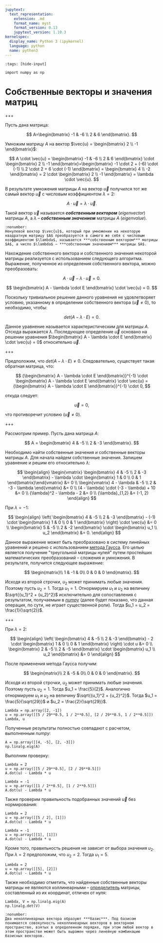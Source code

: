 ```yaml
---
jupytext:
  text_representation:
    extension: .md
    format_name: myst
    format_version: 0.13
    jupytext_version: 1.10.3
kernelspec:
  display_name: Python 3 (ipykernel)
  language: python
  name: python3
---
```


```{code-cell} python
:tags: [hide-input]

import numpy as np
```

<a id='math-lab-eigen'></a>
# Собственные векторы и значения матриц

+++

Пусть дана матрица:

$$ A=\begin{bmatrix} -1 & -6 \\ 2 & 6 \end{bmatrix}. $$

Умножим матрицу $A$ на вектор $\vec{u} = \begin{bmatrix} 2 \\ -1 \end{bmatrix}$:

$$ A \cdot \vec{u} = \begin{bmatrix} -1 & -6 \\ 2 & 6 \end{bmatrix} \cdot \begin{bmatrix} 2 \\ -1 \end{bmatrix}=\begin{bmatrix} -1 \cdot 2 + (-6) \cdot (-1) \\ 2 \cdot 2 + 6 \cdot (-1) \end{bmatrix} = \begin{bmatrix} 4 \\ -2 \end{bmatrix} = 2 \cdot \begin{bmatrix} 2 \\ -1 \end{bmatrix} = \lambda \cdot \vec{u}. $$

В результате умножения матрицы $A$ на вектор $\vec{u}$ получился тот же самый вектор $\vec{u}$ с числовым коэффициентом $\lambda=2$:

$$ A \cdot \vec{u} = \lambda \cdot \vec{u}. $$

Такой вектор $\vec{u}$ называется ***собственным вектором*** (*eigenvector*) матрицы $A$, а $\lambda$ – ***собственным значением*** матрицы $A$ (*eigenvalue*).

```{prf:определение}
:nonumber:
Ненулевой вектор $\vec{u}$, который при умножении на некоторую квадратную матрицу $A$ преобразуется в самого же себя с числовым коэффициентом $\lambda$, называется ***собственным вектором*** матрицы $A$, а число $\lambda$ – ***собственным значением*** матрицы $A$.
```

Нахождение собственного вектора и собственного значения некоторой матрицы реализуется с использованием следующего алгоритма. Выражение, полученное из определения собственного вектора, можно преобразовать:

$$ A \cdot \vec{u} - \lambda \cdot \vec{u} = 0. $$

$$ \begin{bmatrix} A - \lambda \cdot E \end{bmatrix} \cdot \vec{u} = 0. $$

Поскольку тривиальное решение данного уравнения не удовлетворяет условию, указанному в определении собственного вектора $(\vec{u} \neq 0)$, то необходимо, чтобы:

$$ det(A - \lambda \cdot E) = 0. $$

Данное уравнение называется характеристическим для матрицы $A$. Отсюда выражается $\lambda$. Последующее определение $\vec{u}$ основано на решении уравнения $\begin{bmatrix} A - \lambda \cdot E \end{bmatrix} \cdot \vec{u} = 0$ относительно $\vec{u}$.

+++

Предположим, что $det(A - \lambda \cdot E) \neq 0$. Следовательно, существует такая обратная матрица, что:

$$ {\begin{bmatrix} A - \lambda \cdot E \end{bmatrix}}^{-1} \cdot \begin{bmatrix} A - \lambda \cdot E \end{bmatrix} \cdot \vec{u} = {\begin{bmatrix} A - \lambda \cdot E \end{bmatrix}}^{-1} \cdot 0, $$

откуда следует:

$$ \vec{u} = 0, $$

что противоречит условию $(\vec{u} \neq 0)$.

+++

Рассмотрим пример. Пусть дана матрица $A$:

$$ A = \begin{bmatrix} 4 & -5 \\ 2 & -3 \end{bmatrix}. $$

Необходимо найти собственные значения и собственные векторы матрицы $A$. Для начала найдем собственные значения. Запишем уравнение и решим его относительно $\lambda$:

$$ \begin{align}
\begin{vmatrix} \begin{bmatrix} 4 & -5 \\ 2 & -3 \end{bmatrix} - \lambda \cdot \begin{bmatrix} 1 & 0 \\ 0 & 1 \end{bmatrix}\end{vmatrix} &= 0 \\ \begin{vmatrix} 4 - \lambda & -5 \\ 2 & -3 - \lambda \end{vmatrix} &= 0 \\ (4 - \lambda) \cdot (-3 - \lambda) + 10 &= 0 \\ {\lambda}^2 - \lambda - 2 &= 0 \\ {\lambda}_{1,2} &= (-1, 2)
\end{align} $$

При $\lambda = -1$:

$$ \begin{align}
\left( \begin{bmatrix} 4 & -5 \\ 2 & -3 \end{bmatrix} - (-1) \cdot \begin{bmatrix} 1 & 0 \\ 0 & 1 \end{bmatrix} \right) \cdot \vec{u} &= 0 \\ \begin{bmatrix} 5 & -5 \\ 2 & -2 \end{bmatrix} \cdot \begin{bmatrix} u_1 \\ u_2 \end{bmatrix} &= 0.
\end{align} $$

Данное выражение может быть преобразовано в систему линейных уравнений и решено с использованием [метода Гаусса](https://en.wikipedia.org/wiki/Gaussian_elimination). Его целью является получение "треугольной матрицы нулей" путем простейших математических преобразований – сложения и умножения. В результате, получится следующее выражение:

$$ \begin{matrix}\\ 1 & -1 & 0\\ 0 & 0 & 0 \end{matrix}. $$

Исходя из второй строчки, $u_2$ может принимать любые значения. Поэтому пусть $u_2 = 1$. Тогда $u_1 = 1$. Отнормируем $u_1$ и $u_2$ на величину $\sqrt{{u_1}^2 + {u_2}^2}$ исключительно для сопоставления с результатом, получаемым в *[numpy](https://numpy.org/)* (далее будет показано, что данная операция, по сути, не играет существенной роли). Тогда $u_1 = u_2 = \frac{1}{\sqrt{2}}$.

+++

При $\lambda = 2$:

$$ \begin{align} \left( \begin{bmatrix} 4 & -5 \\ 2 & -3 \end{bmatrix} - 2 \cdot \begin{bmatrix} 1 & 0 \\ 0 & 1 \end{bmatrix} \right) \cdot u &= 0 \\ \begin{bmatrix} 2 & -5 \\ 2 & -5 \end{bmatrix} \cdot \begin{bmatrix} u_1 \\ u_2 \end{bmatrix} &= 0 \end{align} $$

После применения метода Гаусса получим:

$$ \begin{matrix}\\ 2 & -5 & 0\\ 0 & 0 & 0 \end{matrix}. $$

Исходя из второй строчки, $u_2$ может принимать любые значения. Поэтому пусть $u_2 = 1$. Тогда $u_1 = \frac{5}{2}$. Аналогично отнормируем $u_1$ и $u_2$ на величину $\sqrt{{u_1}^2 + {u_2}^2}$. Тогда $u_1 = \frac{5}{\sqrt{29}}$ и $u_2 = \frac{2}{\sqrt{29}}$.

```{code-cell} python
Lambda = np.array([2, -1])
u = np.array([[5 / 29**0.5, 1 / 2**0.5], [2 / 29**0.5, 1 / 2**0.5]])
Lambda, u
```

Полученные результаты полностью совпадают с расчетом, выполненным *numpy*:

```{code-cell} python
A = np.array([[4, -5], [2, -3]])
np.linalg.eig(A)
```

Выполним проверку:

```{code-cell} python
Lambda = 2
u = np.array([[5 / 29**0.5], [2 / 29**0.5]])
A.dot(u) - Lambda * u
```

```{code-cell} python
Lambda = -1
u = np.array([[1 / 2**0.5], [1 / 2**0.5]])
A.dot(u) - Lambda * u
```

Также проверим правильность подобранных значений $\vec{u}$ без нормирования:

```{code-cell} python
Lambda = 2
u = np.array([[5 / 2], [1]])
A.dot(u) - Lambda * u
```

```{code-cell} python
Lambda = -1
u = np.array([[1], [1]])
A.dot(u) - Lambda * u
```

Кроме того, правильность решения не зависит от выбора значения $u_2$. При $\lambda = 2$ предположим, что $u_2 = 2$. Тогда $u_1 = 5$.

```{code-cell} python
Lambda = 2
u = np.array([[5], [2]])
A.dot(u) - Lambda * u
```

Также необходимо отметить, что найденные собственные векторы матрицы не являются коллинеарными – [определитель](./LAB-5-Determinant-InverseMatrix.html#math-lab-det_inv) матрицы, составленный из их координат, отличен от нуля:

```{code-cell} python
Lambda, V = np.linalg.eig(A)
np.linalg.det(V)
```

```{prf:определение}
:nonumber:
Два неколлинеарных вектора образуют ***базис***. Под базисом понимается совокупность неколлинеарных векторов в векторном пространстве, взятых в определенном порядке, при этом любой вектор в этом пространстве может быть выражен через линейную комбинацию базисных векторов.
```
